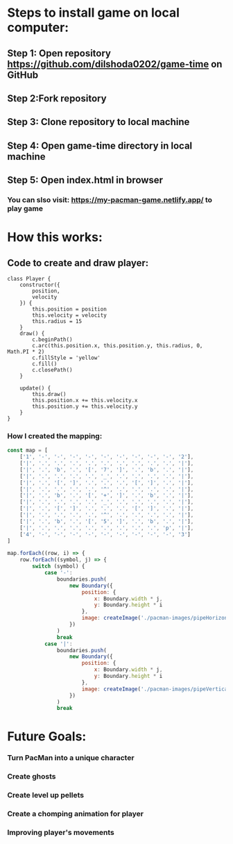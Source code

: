 # Steps to install game on local computer:
## Step 1: Open repository https://github.com/dilshoda0202/game-time on GitHub
## Step 2:Fork repository
## Step 3: Clone repository to local machine
## Step 4: Open game-time directory in local machine
## Step 5: Open index.html in browser

### You can slso visit: https://my-pacman-game.netlify.app/ to play game

# How this works:

## Code to create and draw player:
``` JavaScipt
class Player {
    constructor({
        position,
        velocity
    }) {
        this.position = position
        this.velocity = velocity
        this.radius = 15
    }
    draw() {
        c.beginPath()
        c.arc(this.position.x, this.position.y, this.radius, 0, Math.PI * 2)
        c.fillStyle = 'yellow'
        c.fill()
        c.closePath()
    }

    update() {
        this.draw()
        this.position.x += this.velocity.x
        this.position.y += this.velocity.y
    }
}
```

### How I created the mapping: 
```JavaScript
const map = [
    ['1', '-', '-', '-', '-', '-', '-', '-', '-', '-', '2'],
    ['|', '.', '.', '.', '.', '.', '.', '.', '.', '.', '|'],
    ['|', '.', 'b', '.', '[', '7', ']', '.', 'b', '.', '|'],
    ['|', '.', '.', '.', '.', '_', '.', '.', '.', '.', '|'],
    ['|', '.', '[', ']', '.', '.', '.', '[', ']', '.', '|'],
    ['|', '.', '.', '.', '.', '^', '.', '.', '.', '.', '|'],
    ['|', '.', 'b', '.', '[', '+', ']', '.', 'b', '.', '|'],
    ['|', '.', '.', '.', '.', '_', '.', '.', '.', '.', '|'],
    ['|', '.', '[', ']', '.', '.', '.', '[', ']', '.', '|'],
    ['|', '.', '.', '.', '.', '^', '.', '.', '.', '.', '|'],
    ['|', '.', 'b', '.', '[', '5', ']', '.', 'b', '.', '|'],
    ['|', '.', '.', '.', '.', '.', '.', '.', '.', 'p', '|'],
    ['4', '-', '-', '-', '-', '-', '-', '-', '-', '-', '3']
]

map.forEach((row, i) => {
    row.forEach((symbol, j) => {
        switch (symbol) {
            case '-':
                boundaries.push(
                    new Boundary({
                        position: {
                            x: Boundary.width * j,
                            y: Boundary.height * i
                        },
                        image: createImage('./pacman-images/pipeHorizontal.png')
                    })
                )
                break
            case '|':
                boundaries.push(
                    new Boundary({
                        position: {
                            x: Boundary.width * j,
                            y: Boundary.height * i
                        },
                        image: createImage('./pacman-images/pipeVertical.png')
                    })
                )
                break
```




# Future Goals:
### Turn PacMan into a unique character
### Create ghosts
### Create level up pellets
### Create a chomping animation for player
### Improving player's movements

